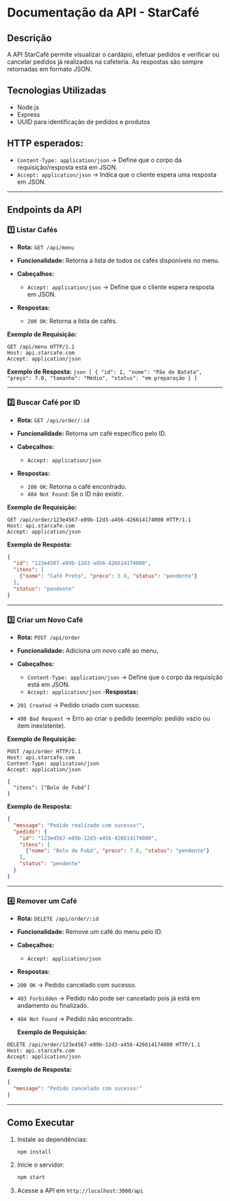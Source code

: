 # Documentação da API - StarCafé

## Descrição
A API StarCafé permite visualizar o cardápio, efetuar pedidos e verificar ou cancelar pedidos já realizados na cafeteria. As respostas são sempre retornadas em formato JSON.

## Tecnologias Utilizadas
- Node.js
- Express
- UUID para identificação de pedidos e produtos

## HTTP esperados:
- `Content-Type: application/json` → Define que o corpo da requisição/resposta está em JSON.
- `Accept: application/json` → Indica que o cliente espera uma resposta em JSON.

---

## **Endpoints da API**

### **1️⃣ Listar Cafés**
- **Rota:** `GET /api/menu`
- **Funcionalidade:** Retorna a lista de todos os cafés disponíveis no menu.
  
- **Cabeçalhos:**
  - `Accept: application/json` → Define que o cliente espera resposta em JSON.
- **Respostas:**
  - `200 OK`: Retorna a lista de cafés.
 
**Exemplo de Requisição:**
```http
GET /api/menu HTTP/1.1
Host: api.starcafe.com
Accept: application/json
```

**Exemplo de Resposta:**
    ```json
    [
      {
        "id": 1,
        "nome": "Pão de Batata",
        "preço": 7.0,
        "tamanho": "Médio",
        "status": "em preparação
      }
    ]
    ```

---

### **2️⃣ Buscar Café por ID**
- **Rota:** `GET /api/order/:id`
- **Funcionalidade:** Retorna um café específico pelo ID.

- **Cabeçalhos:**
  - `Accept: application/json`
- **Respostas:**
  - `200 OK`: Retorna o café encontrado.
  - `404 Not Found`: Se o ID não existir.
    
 **Exemplo de Requisição:**
```http
GET /api/order/123e4567-e89b-12d3-a456-426614174000 HTTP/1.1
Host: api.starcafe.com
Accept: application/json
```

**Exemplo de Resposta:**
```json
{
  "id": "123e4567-e89b-12d3-a456-426614174000",
  "itens": [
    {"nome": "Café Preto", "preco": 5.0, "status": "pendente"}
  ],
  "status": "pendente"
}
```

---

### **3️⃣ Criar um Novo Café**
- **Rota:** `POST /api/order`
- **Funcionalidade:** Adiciona um novo café ao menu.
  
- **Cabeçalhos:**
  - `Content-Type: application/json` → Define que o corpo da requisição está em JSON.
  - `Accept: application/json`
-**Respostas:**
- `201 Created` → Pedido criado com sucesso.
- `400 Bad Request` → Erro ao criar o pedido (exemplo: pedido vazio ou item inexistente).

**Exemplo de Requisição:**
```http
POST /api/order HTTP/1.1
Host: api.starcafe.com
Content-Type: application/json
Accept: application/json

{
  "itens": ["Bolo de Fubá"]
}
```

**Exemplo de Resposta:**
```json
{
  "message": "Pedido realizado com sucesso!",
  "pedido": {
    "id": "123e4567-e89b-12d3-a456-426614174000",
    "itens": [
      {"nome": "Bolo de Fubá", "preco": 7.0, "status": "pendente"}
    ],
    "status": "pendente"
  }
}
```

---

### **4️⃣ Remover um Café**
- **Rota:** `DELETE /api/order/:id`
- **Funcionalidade:** Remove um café do menu pelo ID.

- **Cabeçalhos:**
  - `Accept: application/json`
- **Respostas:**
-  `200 OK` → Pedido cancelado com sucesso.
- `403 Forbidden` → Pedido não pode ser cancelado pois já está em andamento ou finalizado.
- `404 Not Found` → Pedido não encontrado.
  
  **Exemplo de Requisição:**
```http
DELETE /api/order/123e4567-e89b-12d3-a456-426614174000 HTTP/1.1
Host: api.starcafe.com
Accept: application/json
```

**Exemplo de Resposta:**
```json
{
  "message": "Pedido cancelado com sucesso!"
}
```

---

## Como Executar
1. Instale as dependências:
   ```sh
   npm install
   ```
2. Inicie o servidor:
   ```sh
   npm start
   ```
3. Acesse a API em `http://localhost:3000/api`



